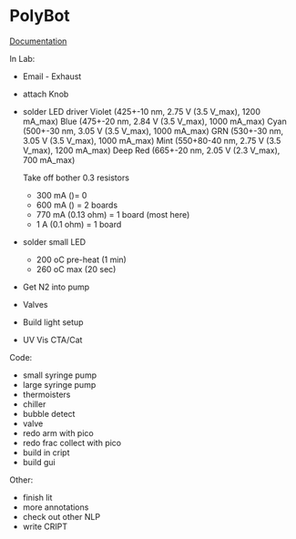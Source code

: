 # PolyBot


[Documentation](https://dylanwal.github.io/PolyBot/)


In Lab:
* Email - Exhaust
* attach Knob
* solder LED driver
    Violet (425+-10 nm, 2.75 V (3.5 V_max), 1200 mA_max)
    Blue (475+-20 nm, 2.84 V (3.5 V_max), 1000 mA_max)
    Cyan (500+-30 nm, 3.05 V (3.5 V_max), 1000 mA_max)
    GRN  (530+-30 nm, 3.05 V (3.5 V_max), 1000 mA_max)
    Mint (550+80-40 nm, 2.75 V (3.5 V_max), 1200 mA_max)
    Deep Red (665+-20 nm, 2.05 V (2.3 V_max), 700 mA_max)
  
    Take off bother 0.3 resistors
    * 300 mA  ()= 0
    * 600 mA () = 2 boards
    * 770 mA (0.13 ohm) = 1 board (most here) 
    * 1 A (0.1 ohm) = 1 board
* solder small LED
  * 200 oC pre-heat (1 min)  
  * 260 oC max (20 sec)

* Get N2 into pump
* Valves
* Build light setup   
* UV Vis CTA/Cat


Code:
* small syringe pump
* large syringe pump
* thermoisters
* chiller 
* bubble detect
* valve
* redo arm with pico
* redo frac collect with pico  
* build in cript
* build gui

Other:
* finish lit
* more annotations
* check out other NLP
* write CRIPT
